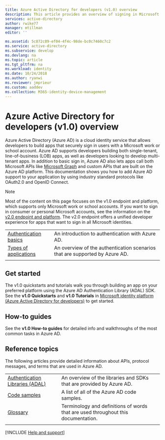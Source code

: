 ```yaml
---
title: Azure Active Directory for developers (v1.0) overview
description: This article provides an overview of signing in Microsoft work and school accounts by using the Azure Active Directory v1.0 endpoint and platform.
services: active-directory
author: rwike77
manager: mtillman
editor: ''

ms.assetid: 5c872c89-ef04-4f4c-98de-bc0c7460c7c2
ms.service: active-directory
ms.subservice: develop
ms.devlang: na
ms.topic: article
ms.tgt_pltfrm: na
ms.workload: identity
ms.date: 10/24/2018
ms.author: ryanwi
ms.reviewer: jmprieur
ms.custom: aaddev
ms.collection: M365-identity-device-management
---
```


# Azure Active Directory for developers (v1.0) overview

Azure Active Directory (Azure AD) is a cloud identity service that allows developers to build apps that securely sign in users with a Microsoft work or school account. Azure AD supports developers building both single-tenant, line-of-business (LOB) apps, as well as developers looking to develop multi-tenant apps. In addition to basic sign in, Azure AD also lets apps call both Microsoft APIs like [Microsoft Graph](https://docs.microsoft.com/graph/overview) and custom APIs that are built on the Azure AD platform. This documentation shows you how to add Azure AD support to your application by using industry standard protocols like OAuth2.0 and OpenID Connect.

> [!NOTE]
> Most of the content on this page focuses on the v1.0 endpoint and platform, which supports only Microsoft work or school accounts. If you want to sign in consumer or personal Microsoft accounts, see the information on the [v2.0 endpoint and platform](v2-overview.md). The v2.0 endpoint offers a unified developer experience for apps that want to sign in all Microsoft identities.

| | |
| --- | --- |
|[Authentication basics](authentication-scenarios.md) | An introduction to authentication with Azure AD. |
|[Types of applications](app-types.md) | An overview of the authentication scenarios that are supported by Azure AD. |
| | |

## Get started

The v1.0 quickstarts and tutorials walk you through building an app on your preferred platform using the Azure AD Authentication Library (ADAL) SDK. See the **v1.0 Quickstarts** and **v1.0 Tutorials** in [Microsoft identity platform (Azure Active Directory for developers)](index.yml) to get started.

## How-to guides

See the **v1.0 How-to guides** for detailed info and walkthroughs of the most common tasks in Azure AD.

## Reference topics

The following articles provide detailed information about APIs, protocol messages, and terms that are used in Azure AD.

|                                                                                   | |
| ----------------------------------------------------------------------------------| --- |
| [Authentication Libraries (ADAL)](active-directory-authentication-libraries.md)   | An overview of the libraries and SDKs that are provided by Azure AD. |
| [Code samples](sample-v1-code.md)                                  | A list of all of the Azure AD code samples. |
| [Glossary](developer-glossary.md)                                      | Terminology and definitions of words that are used throughout this documentation. |
|  |  |


[!INCLUDE [Help and support](../../../includes/active-directory-develop-help-support-include.md)]
